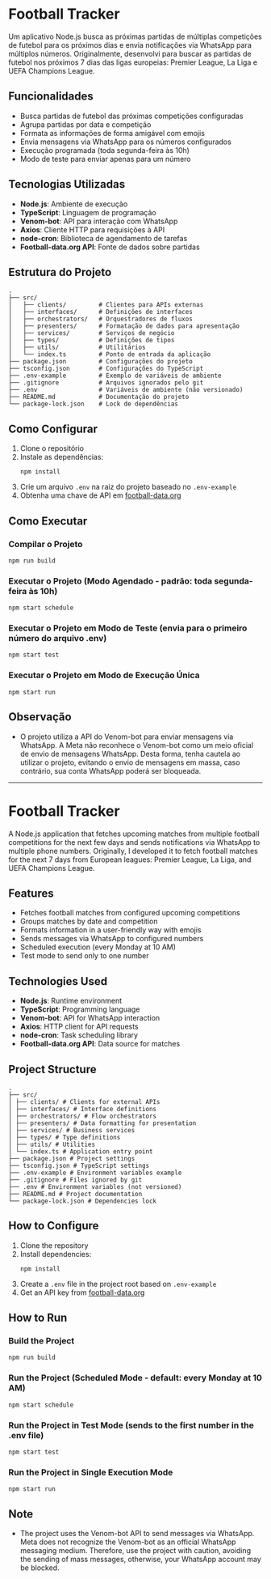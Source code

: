 # Football Tracker

Um aplicativo Node.js busca as próximas partidas de múltiplas competições de futebol para os próximos dias e envia notificações via WhatsApp para múltiplos números. Originalmente, desenvolvi para buscar as partidas de futebol nos próximos 7 dias das ligas europeias: Premier League, La Liga e UEFA Champions League.

## Funcionalidades

- Busca partidas de futebol das próximas competições configuradas
- Agrupa partidas por data e competição
- Formata as informações de forma amigável com emojis
- Envia mensagens via WhatsApp para os números configurados
- Execução programada (toda segunda-feira às 10h)
- Modo de teste para enviar apenas para um número

## Tecnologias Utilizadas

- **Node.js**: Ambiente de execução
- **TypeScript**: Linguagem de programação
- **Venom-bot**: API para interação com WhatsApp
- **Axios**: Cliente HTTP para requisições à API
- **node-cron**: Biblioteca de agendamento de tarefas
- **Football-data.org API**: Fonte de dados sobre partidas

## Estrutura do Projeto

```
.
├── src/
│   ├── clients/         # Clientes para APIs externas
│   ├── interfaces/      # Definições de interfaces
│   ├── orchestrators/   # Orquestradores de fluxos
│   ├── presenters/      # Formatação de dados para apresentação
│   ├── services/        # Serviços de negócio
│   ├── types/           # Definições de tipos
│   ├── utils/           # Utilitários
│   └── index.ts         # Ponto de entrada da aplicação
├── package.json         # Configurações do projeto
├── tsconfig.json        # Configurações do TypeScript
├── .env-example         # Exemplo de variáveis de ambiente
├── .gitignore           # Arquivos ignorados pelo git
├── .env                 # Variáveis de ambiente (não versionado)
├── README.md            # Documentação do projeto
└── package-lock.json    # Lock de dependências
```

## Como Configurar

1. Clone o repositório
2. Instale as dependências:
   ```
   npm install
   ```
3. Crie um arquivo `.env` na raiz do projeto baseado no `.env-example`
4. Obtenha uma chave de API em [football-data.org](https://www.football-data.org/client/register)

## Como Executar

### Compilar o Projeto

```
npm run build
```

### Executar o Projeto (Modo Agendado - padrão: toda segunda-feira às 10h)

```
npm start schedule
```

### Executar o Projeto em Modo de Teste (envia para o primeiro número do arquivo .env)

```
npm start test
```

### Executar o Projeto em Modo de Execução Única

```
npm start run
```

## Observação

- O projeto utiliza a API do Venom-bot para enviar mensagens via WhatsApp. A Meta não reconhece o Venom-bot como um meio oficial de envio de mensagens WhatsApp. Desta forma, tenha cautela ao utilizar o projeto, evitando o envio de mensagens em massa, caso contrário, sua conta WhatsApp poderá ser bloqueada.

---

# Football Tracker

A Node.js application that fetches upcoming matches from multiple football competitions for the next few days and sends notifications via WhatsApp to multiple phone numbers. Originally, I developed it to fetch football matches for the next 7 days from European leagues: Premier League, La Liga, and UEFA Champions League.

## Features

- Fetches football matches from configured upcoming competitions
- Groups matches by date and competition
- Formats information in a user-friendly way with emojis
- Sends messages via WhatsApp to configured numbers
- Scheduled execution (every Monday at 10 AM)
- Test mode to send only to one number

## Technologies Used

- **Node.js**: Runtime environment
- **TypeScript**: Programming language
- **Venom-bot**: API for WhatsApp interaction
- **Axios**: HTTP client for API requests
- **node-cron**: Task scheduling library
- **Football-data.org API**: Data source for matches

## Project Structure

```
.
├── src/
│ ├── clients/ # Clients for external APIs
│ ├── interfaces/ # Interface definitions
│ ├── orchestrators/ # Flow orchestrators
│ ├── presenters/ # Data formatting for presentation
│ ├── services/ # Business services
│ ├── types/ # Type definitions
│ ├── utils/ # Utilities
│ └── index.ts # Application entry point
├── package.json # Project settings
├── tsconfig.json # TypeScript settings
├── .env-example # Environment variables example
├── .gitignore # Files ignored by git
├── .env # Environment variables (not versioned)
├── README.md # Project documentation
└── package-lock.json # Dependencies lock
```

## How to Configure

1. Clone the repository
2. Install dependencies:
   ```
   npm install
   ```
3. Create a `.env` file in the project root based on `.env-example`
4. Get an API key from [football-data.org](https://www.football-data.org/client/register)

## How to Run

### Build the Project

```
npm run build
```

### Run the Project (Scheduled Mode - default: every Monday at 10 AM)

```
npm start schedule
```

### Run the Project in Test Mode (sends to the first number in the .env file)

```
npm start test
```

### Run the Project in Single Execution Mode

```
npm start run
```

## Note

- The project uses the Venom-bot API to send messages via WhatsApp. Meta does not recognize the Venom-bot as an official WhatsApp messaging medium. Therefore, use the project with caution, avoiding the sending of mass messages, otherwise, your WhatsApp account may be blocked.
